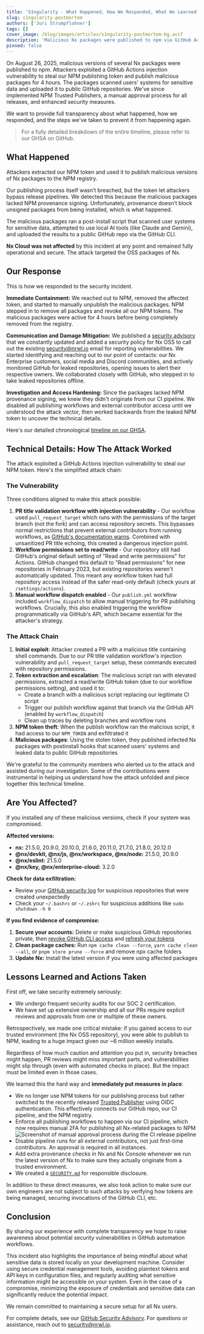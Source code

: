 ```yaml
---
title: 'S1ngularity - What Happened, How We Responded, What We Learned'
slug: s1ngularity-postmortem
authors: ['Juri Strumpflohner']
tags: []
cover_image: /blog/images/articles/s1ngularity-postmortem-bg.avif
description: 'Malicious Nx packages were published to npm via GitHub Actions exploit. Learn what happened and how we enhanced security measures.'
pinned: false
---
```


On August 26, 2025, malicious versions of several Nx packages were published to npm. Attackers exploited a GitHub Actions injection vulnerability to steal our NPM publishing token and publish malicious packages for 4 hours. The packages scanned users' systems for sensitive data and uploaded it to public GitHub repositories. We've since implemented NPM Trusted Publishers, a manual approval process for all releases, and enhanced security measures.

We want to provide full transparency about what happened, how we responded, and the steps we've taken to prevent it from happening again.

> For a fully detailed breakdown of the entire timeline, please refer to our GHSA on GitHub.

## What Happened

Attackers extracted our NPM token and used it to publish malicious versions of Nx packages to the NPM registry.

Our publishing process itself wasn’t breached, but the token let attackers bypass release pipelines. We detected this because the malicious packages lacked NPM provenance signing. Unfortunately, provenance doesn’t block unsigned packages from being installed, which is what happened.

The malicious packages ran a post-install script that scanned user systems for sensitive data, attempted to use local AI tools (like Claude and Gemini), and uploaded the results to a public GitHub repo via the GitHub CLI.

**Nx Cloud was not affected** by this incident at any point and remained fully operational and secure. The attack targeted the OSS packages of Nx.

## Our Response

This is how we responded to the security incident.

**Immediate Containment:** We reached out to NPM, removed the affected token, and started to manually unpublish the malicious packages. NPM stepped in to remove all packages and revoke all our NPM tokens. The malicious packages were active for 4 hours before being completely removed from the registry.

**Communication and Damage Mitigation:** We published a [security advisory](https://github.com/nrwl/nx/security/advisories/GHSA-cxm3-wv7p-598c) that we constantly updated and added a security policy for Nx OSS to call out the existing [security@nrwl.io](/company) email for reporting vulnerabilities. We started identifying and reaching out to our point of contacts: our Nx Enterprise customers, social media and Discord communities, and actively monitored GitHub for leaked repositories, opening issues to alert their respective owners. We collaborated closely with GitHub, who stepped in to take leaked repositories offline.

**Investigation and Access Hardening:** Since the packages lacked NPM provenance signing, we knew they didn't originate from our CI pipeline. We disabled all publishing workflows and external contributor access until we understood the attack vector, then worked backwards from the leaked NPM token to uncover the technical details.

Here's our detailed chronological [timeline on our GHSA](https://github.com/nrwl/nx/security/advisories/GHSA-cxm3-wv7p-598c).

## Technical Details: How The Attack Worked

The attack exploited a GitHub Actions injection vulnerability to steal our NPM token. Here's the simplified attack chain:

### The Vulnerability

Three conditions aligned to make this attack possible:

1. **PR title validation workflow with injection vulnerability** - Our workflow used `pull_request_target` which runs with the permissions of the target branch (not the fork) and can access repository secrets. This bypasses normal restrictions that prevent external contributors from running workflows, as [GitHub's documentation warns](https://docs.github.com/en/actions/reference/workflows-and-actions/events-that-trigger-workflows#pull_request_target). Combined with unsanitized PR title echoing, this created a dangerous injection point.
2. **Workflow permissions set to read/write** - Our repository still had GitHub's original default setting of "Read and write permissions" for Actions. GitHub changed this default to "Read permissions" for new repositories in February 2023, but existing repositories weren't automatically updated. This meant any workflow token had full repository access instead of the safer read-only default (check yours at `/settings/actions`).
3. **Manual workflow dispatch enabled** - Our `publish.yml` workflow included `workflow_dispatch` to allow manual triggering for PR publishing workflows. Crucially, this also enabled triggering the workflow programmatically via GitHub's API, which became essential for the attacker's strategy.

### The Attack Chain

1. **Initial exploit**: Attacker created a PR with a malicious title containing shell commands. Due to our PR title validation workflow's injection vulnerability and `pull_request_target` setup, these commands executed with repository permissions.
2. **Token extraction and escalation**: The malicious script ran with elevated permissions, extracted a read/write GitHub token (due to our workflow permissions setting), and used it to:
   - Create a branch with a malicious script replacing our legitimate CI script
   - Trigger our publish workflow against that branch via the GitHub API (enabled by `workflow_dispatch`)
   - Clean up traces by deleting branches and workflow runs
3. **NPM token theft**: When the publish workflow ran the malicious script, it had access to our `NPM_TOKEN` and exfiltrated it
4. **Malicious packages**: Using the stolen token, they published infected Nx packages with postinstall hooks that scanned users' systems and leaked data to public GitHub repositories

We're grateful to the community members who alerted us to the attack and assisted during our investigation. Some of the contributions were instrumental in helping us understand how the attack unfolded and piece together this technical timeline.

## Are You Affected?

If you installed any of these malicious versions, check if your system was compromised.

**Affected versions:**

- **nx:** 21.5.0, 20.9.0, 20.10.0, 21.6.0, 20.11.0, 21.7.0, 21.8.0, 20.12.0
- **@nx/devkit, @nx/js, @nx/workspace, @nx/node:** 21.5.0, 20.9.0
- **@nx/eslint:** 21.5.0
- **@nx/key, @nx/enterprise-cloud:** 3.2.0

**Check for data exfiltration:**

- Review your [GitHub security log](https://github.com/settings/security-log?q=action%3Arepo.create) for suspicious repositories that were created unexpectedly
- Check your `~/.bashrc` or `~/.zshrc` for suspicious additions like `sudo shutdown -h 0`

**If you find evidence of compromise:**

1. **Secure your accounts:** Delete or make suspicious GitHub repositories private, then [revoke GitHub CLI access](https://github.com/settings/applications) and [refresh your tokens](https://github.com/settings/tokens)
2. **Clean package caches:** Run `npm cache clean --force`, `yarn cache clean --all`, or `pnpm store prune --force` and remove npx cache folders
3. **Update Nx:** Install the latest version if you were using affected packages

## Lessons Learned and Actions Taken

First off, we take security extremely seriously:

- We undergo frequent security audits for our SOC 2 certification.
- We have set up extensive ownership and all our PRs require explicit reviews and approvals from one or multiple of these owners.

Retrospectively, we made one critical mistake: if you gained access to our trusted environment (the Nx OSS repository), you were able to publish to NPM, leading to a huge impact given our ~6 million weekly installs.

Regardless of how much caution and attention you put in, security breaches might happen, PR reviews might miss important parts, and vulnerabilities might slip through (even with automated checks in place). But the impact must be limited even in those cases.

We learned this the hard way and **immediately put measures in place**:

- We no longer use NPM tokens for our publishing process but rather switched to the recently released [Trusted Publisher](https://docs.npmjs.com/trusted-publishers/) using OIDC authentication. This effectively connects our GitHub repo, our CI pipeline, and the NPM registry.
- Enforce all publishing workflows to happen via our CI pipeline, which now requires manual 2FA for publishing all Nx-related packages to NPM
  ![Screenshot of manual approval process during the CI release pipeline](/blog/images/articles/nx-publish-approval.avif)
- Disable pipeline runs for all external contributors, not just first-time contributors. An approval is required in all instances.
- Add extra provenance checks in Nx and Nx Console whenever we run the latest version of Nx to make sure they actually originate from a trusted environment.
- We created a [`SECURITY.md`](https://github.com/nrwl/nx/blob/master/SECURITY.md) for responsible disclosure.

In addition to these direct measures, we also took action to make sure our own engineers are not subject to such attacks by verifying how tokens are being managed, securing invocations of the GitHub CLI, etc.

## Conclusion

By sharing our experience with complete transparency we hope to raise awareness about potential security vulnerabilities in GitHub automation workflows.

This incident also highlights the importance of being mindful about what sensitive data is stored locally on your development machine. Consider using secure credential management tools, avoiding plaintext tokens and API keys in configuration files, and regularly auditing what sensitive information might be accessible on your system. Even in the case of a compromise, minimizing the exposure of credentials and sensitive data can significantly reduce the potential impact.

We remain committed to maintaining a secure setup for all Nx users.

For complete details, see our [GitHub Security Advisory](https://github.com/nrwl/nx/security/advisories/GHSA-cxm3-wv7p-598c). For questions or assistance, reach out to [security@nrwl.io](/company).
